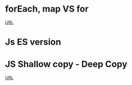 # forEach, map VS for
[URL](https://theanshuman.dev/articles/asynchronous-loops-in-javascript-using-foreach-vs-map-vs-for-loop-5020)

# Js ES version


# JS Shallow copy - Deep Copy
[URL](https://anonystick.com/blog-developer/phong-van-su-khac-nhau-giua-shallow-copying-va-deep-copying-trong-object-javascript-2019112823755023)
